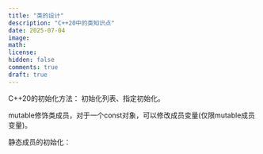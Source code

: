 ```yaml
---
title: "类的设计"
description: "C++20中的类知识点"
date: 2025-07-04
image: 
math: 
license: 
hidden: false
comments: true
draft: true
---
```




C++20的初始化方法： 初始化列表、指定初始化。


mutable修饰类成员，对于一个const对象，可以修改成员变量(仅限mutable成员变量)。



静态成员的初始化：



